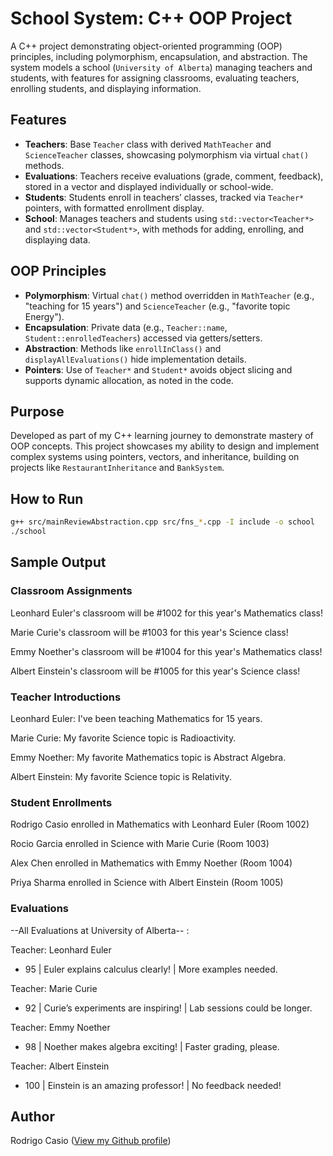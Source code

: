 # School System: C++ OOP Project

A C++ project demonstrating object-oriented programming (OOP) principles, including polymorphism, encapsulation, and abstraction. The system models a school (`University of Alberta`) managing teachers and students, with features for assigning classrooms, evaluating teachers, enrolling students, and displaying information.

## Features
- **Teachers**: Base `Teacher` class with derived `MathTeacher` and `ScienceTeacher` classes, showcasing polymorphism via virtual `chat()` methods.
- **Evaluations**: Teachers receive evaluations (grade, comment, feedback), stored in a vector and displayed individually or school-wide.
- **Students**: Students enroll in teachers’ classes, tracked via `Teacher*` pointers, with formatted enrollment display.
- **School**: Manages teachers and students using `std::vector<Teacher*>` and `std::vector<Student*>`, with methods for adding, enrolling, and displaying data.

## OOP Principles
- **Polymorphism**: Virtual `chat()` method overridden in `MathTeacher` (e.g., "teaching for 15 years") and `ScienceTeacher` (e.g., "favorite topic Energy").
- **Encapsulation**: Private data (e.g., `Teacher::name`, `Student::enrolledTeachers`) accessed via getters/setters.
- **Abstraction**: Methods like `enrollInClass()` and `displayAllEvaluations()` hide implementation details.
- **Pointers**: Use of `Teacher*` and `Student*` avoids object slicing and supports dynamic allocation, as noted in the code.

## Purpose
Developed as part of my C++ learning journey to demonstrate mastery of OOP concepts. This project showcases my ability to design and implement complex systems using pointers, vectors, and inheritance, building on projects like `RestaurantInheritance` and `BankSystem`.

## How to Run
```bash
g++ src/mainReviewAbstraction.cpp src/fns_*.cpp -I include -o school
./school
```
## Sample Output

### Classroom Assignments
Leonhard Euler's classroom will be #1002 for this year's Mathematics class!

Marie Curie's classroom will be #1003 for this year's Science class!

Emmy Noether's classroom will be #1004 for this year's Mathematics class!

Albert Einstein's classroom will be #1005 for this year's Science class!

### Teacher Introductions
Leonhard Euler: I've been teaching Mathematics for 15 years.

Marie Curie: My favorite Science topic is Radioactivity.

Emmy Noether: My favorite Mathematics topic is Abstract Algebra.

Albert Einstein: My favorite Science topic is Relativity.

### Student Enrollments 
Rodrigo Casio enrolled in Mathematics with Leonhard Euler (Room 1002)

Rocio Garcia enrolled in Science with Marie Curie (Room 1003)

Alex Chen enrolled in Mathematics with Emmy Noether (Room 1004)

Priya Sharma enrolled in Science with Albert Einstein (Room 1005)

### Evaluations 
--All Evaluations at University of Alberta-- :

Teacher: Leonhard Euler
- 95 | Euler explains calculus clearly! | More examples needed.

Teacher: Marie Curie
- 92 | Curie’s experiments are inspiring! | Lab sessions could be longer.
  
Teacher: Emmy Noether
- 98 | Noether makes algebra exciting! | Faster grading, please.
  
Teacher: Albert Einstein
- 100 | Einstein is an amazing professor! | No feedback needed!


## Author
Rodrigo Casio ([View my Github profile](https://github.com/rodrigcasio))
